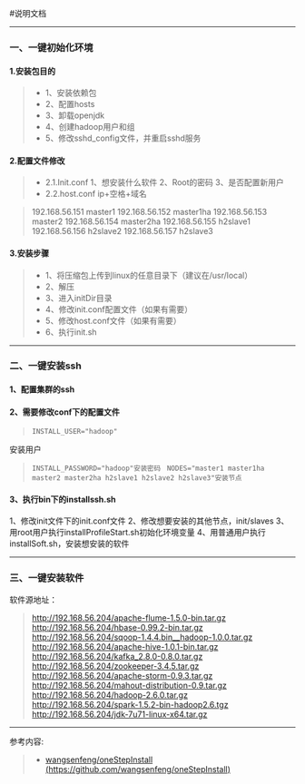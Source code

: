 #说明文档

-------

### 一、一键初始化环境

#### 1.安装包目的
>* 1、安装依赖包
>* 2、配置hosts
>* 3、卸载openjdk
>* 4、创建hadoop用户和组
>* 5、修改sshd_config文件，并重启sshd服务


#### 2.配置文件修改
>* 2.1.Init.conf
 1、想安装什么软件
 2、Root的密码
 3、是否配置新用户
>* 2.2.host.conf
 ip+空格+域名

> 192.168.56.151 master1
> 192.168.56.152 master1ha
> 192.168.56.153 master2
> 192.168.56.154 master2ha
> 192.168.56.155 h2slave1
> 192.168.56.156 h2slave2
> 192.168.56.157 h2slave3


#### 3.安装步骤
>* 1、将压缩包上传到linux的任意目录下（建议在/usr/local）
>* 2、解压
>* 3、进入initDir目录
>* 4、修改init.conf配置文件（如果有需要）
>* 5、修改host.conf文件（如果有需要）
>* 6、执行init.sh

------

### 二、一键安装ssh

#### 1、配置集群的ssh
#### 2、需要修改conf下的配置文件
>`INSTALL_USER="hadoop"`

安装用户
>`INSTALL_PASSWORD="hadoop"安装密码`
>` NODES="master1 master1ha master2 master2ha h2slave1 h2slave2 h2slave3"安装节点`
#### 3、执行bin下的installssh.sh


1、修改init文件下的init.conf文件
2、修改想要安装的其他节点，init/slaves
3、用root用户执行installProfileStart.sh初始化环境变量
4、用普通用户执行installSoft.sh，安装想安装的软件


------
### 三、一键安装软件


软件源地址：

> http://192.168.56.204/apache-flume-1.5.0-bin.tar.gz  
> http://192.168.56.204/hbase-0.99.2-bin.tar.gz         
> http://192.168.56.204/sqoop-1.4.4.bin__hadoop-1.0.0.tar.gz
> http://192.168.56.204/apache-hive-1.0.1-bin.tar.gz   
> http://192.168.56.204/kafka_2.8.0-0.8.0.tar.gz        
> http://192.168.56.204/zookeeper-3.4.5.tar.gz
> http://192.168.56.204/apache-storm-0.9.3.tar.gz      
> http://192.168.56.204/mahout-distribution-0.9.tar.gz
> http://192.168.56.204/hadoop-2.6.0.tar.gz            
> http://192.168.56.204/spark-1.5.2-bin-hadoop2.6.tgz
> http://192.168.56.204/jdk-7u71-linux-x64.tar.gz



------

参考内容:


>* [wangsenfeng/oneStepInstall  (https://github.com/wangsenfeng/oneStepInstall)](https://github.com/wangsenfeng/oneStepInstall)